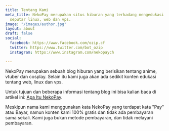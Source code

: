 ```yaml
---
title: Tentang Kami
meta_title: NekoPay merupakan situs hiburan yang terkadang mengedukasi dengan tutorial-tutorial
  seputar linux, web dan vps.
image: "/images/author.jpg"
layout: about
draft: false
social:
  facebook: https://www.facebook.com/ozip.cf
  twitter: https://www.twitter.com/bot_ozip
  instagram: https://www.instagram.com/nekopaych

---
```

NekoPay merupakan sebuah blog hiburan yang berisikan tentang anime, vtuber dan cosplay. Selain itu kami juga akan ada sedikit konten edukasi tentang web, linux dan vps.

Untuk tujuan dan beberapa informasi tentang blog ini bisa kalian baca di artikel ini: [Apa Itu NekoPay](https://ozip.my.id/apa-itu-nekopay "Apa Itu NekoPay ").

Meskipun nama kami menggunakan kata NekoPay yang terdapat kata "Pay" atau Bayar, namun konten kami 100% gratis dan tidak ada pembayaran sama sekali. Kami juga bukan metode pembayaran, dan tidak melayani pembayaran.